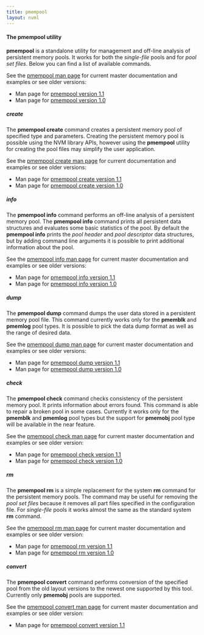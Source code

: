```yaml
---
title: pmempool
layout: nvml
---
```


#### The pmempool utility

**pmempool** is a standalone utility for management and off-line analysis
of persistent memory pools. It works for both the *single-file* pools and
for *pool set files*. Below you can find a list of available commands.

See the [pmempool man page](../manpages/master/pmempool.1.html)
for current master documentation and examples or see older versions:

* Man page for [pmempool version 1.1](../manpages/v1.1/pmempool.1.html)
* Man page for [pmempool version 1.0](../manpages/v1.0/pmempool.1.html)

##### create

The **pmempool create** command creates a persistent memory pool of specified
type and parameters. Creating the persistent memory pool is possible using
the NVM library APIs, however using the **pmempool** utility for creating the
pool files may simplify the user application.

See the [pmempool create man page](../manpages/master/pmempool-create.1.html)
for current documentation and examples or see older versions:

* Man page for [pmempool create version 1.1](../manpages/v1.1/pmempool-create.1.html)
* Man page for [pmempool create version 1.0](../manpages/v1.0/pmempool-create.1.html)

##### info

The **pmempool info** command performs an off-line analysis of a persistent memory
pool. The **pmempool info** command prints all persistent data
structures and evaluates some basic statistics of the pool. By default the
**pmempool info** prints the *pool header* and *pool descriptor* data
structures, but by adding command line arguments it is possible to print
additional information about the pool.

See the [pmempool info man page](../manpages/master/pmempool-info.1.html)
for current master documentation and examples or see older versions:

* Man page for [pmempool info version 1.1](../manpages/v1.1/pmempool-info.1.html)
* Man page for [pmempool info version 1.0](../manpages/v1.0/pmempool-info.1.html)

##### dump

The **pmempool dump** command dumps the user data stored in a persistent memory
pool file. This command currently works only for the **pmemblk** and
**pmemlog** pool types. It is possible to pick the data dump format as well as
the range of desired data.

See the [pmempool dump man page](../manpages/master/pmempool-dump.1.html)
for current master documentation and examples or see older versions:

* Man page for [pmempool dump version 1.1](../manpages/v1.1/pmempool-dump.1.html)
* Man page for [pmempool dump version 1.0](../manpages/v1.0/pmempool-dump.1.html)

##### check

The **pmempool check** command checks consistency of the persistent memory pool.
It prints information about errors found. This command is able to repair
a broken pool in some cases. Currently it works only for the **pmemblk** and
**pmemlog** pool types but the support for **pmemobj** pool type will be
available in the near feature.

See the [pmempool check man page](../manpages/master/pmempool-check.1.html)
for current master documentation and examples or see older version:

* Man page for [pmempool check version 1.1](../manpages/v1.1/pmempool-check.1.html)
* Man page for [pmempool check version 1.0](../manpages/v1.0/pmempool-check.1.html)

##### rm

The **pmempool rm** is a simple replacement for the system **rm** command for
the persistent memory pools. The command may be useful for removing the
*pool set files* because it removes all part files specified in the
configuration file. For *single-file* pools it works almost the same
as the standard system **rm** command.

See the [pmempool rm man page](../manpages/master/pmempool-rm.1.html)
for current master documentation and examples or see older version:

* Man page for [pmempool rm version 1.1](../manpages/v1.1/pmempool-rm.1.html)
* Man page for [pmempool rm version 1.0](../manpages/v1.0/pmempool-rm.1.html)

##### convert

The **pmempool convert** command performs conversion of the specified pool
from the old layout versions to the newest one supported by this tool.
Currently only **pmemobj** pools are supported.

See the [pmempool convert man page](../manpages/master/pmempool-convert.1.html)
for current master documentation and examples or see older version:

* Man page for [pmempool convert version 1.1](../manpages/v1.1/pmempool-convert.1.html)
